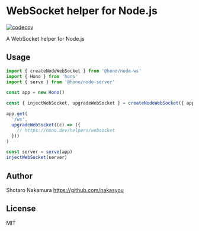 # WebSocket helper for Node.js

[![codecov](https://codecov.io/github/honojs/middleware/graph/badge.svg?flag=node-ws)](https://codecov.io/github/honojs/middleware)

A WebSocket helper for Node.js

## Usage

```ts
import { createNodeWebSocket } from '@hono/node-ws'
import { Hono } from 'hono'
import { serve } from '@hono/node-server'

const app = new Hono()

const { injectWebSocket, upgradeWebSocket } = createNodeWebSocket({ app })

app.get(
  '/ws',
  upgradeWebSocket((c) => ({
    // https://hono.dev/helpers/websocket
  }))
)

const server = serve(app)
injectWebSocket(server)
```

## Author

Shotaro Nakamura <https://github.com/nakasyou>

## License

MIT
